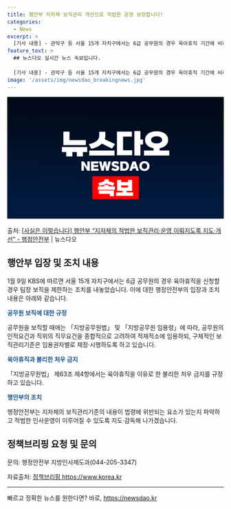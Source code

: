 ```yaml
---
title: 행안부 지자체 보직관리 개선으로 적법한 운영 보장합니다!
categories:
  - News
excerpt: >
  [기사 내용] - 관악구 등 서울 15개 자치구에서는 6급 공무원의 경우 육아휴직 기간에 비례해 최대 1년 …
feature_text: >
  ## 뉴스다오 실시간 뉴스 속보입니다.

  [기사 내용] - 관악구 등 서울 15개 자치구에서는 6급 공무원의 경우 육아휴직 기간에 비례해 최대 1년 …
image: '/assets/img/newsdao_breakingnews.jpg'
---
```


![뉴스다오 속보](/assets/img/newsdao_breakingnews.jpg)

<p>출처: <a href="https://newsdao.kr/2975" rel="dofollow">[사실은 이렇습니다] 행안부 “지자체의 적법한 보직관리·운영 이뤄지도록 지도·개선” - 행정안전부</a> | 뉴스다오</p>

<h2 data-ke-size="size26">행안부 입장 및 조치 내용</h2>
<p data-ke-size="size16">1월 9일 KBS에 따르면 서울 15개 자치구에서는 6급 공무원의 경우 육아휴직을 신청할 경우 팀장 보직을 제한하는 조치를 내놓았습니다. 이에 대한 행정안전부의 입장과 조치 내용은 아래와 같습니다.</p>

<b><span style="color: #1a5490;">공무원 보직에 대한 규정</span></b>
<p data-ke-size="size16">공무원을 보직할 때에는 「지방공무원법」 및 「지방공무원 임용령」에 따라, 공무원의 인적요건과 직위의 직무요건을 종합적으로 고려하여 적재적소에 임용하되, 구체적인 보직관리기준은 임용권자별로 제정·시행하도록 하고 있습니다.</p>

<b><span style="color: #1a5490;">육아휴직과 불리한 처우 금지</span></b>
<p data-ke-size="size16">「지방공무원법」 제63조 제4항에서는 육아휴직을 이유로 한 불리한 처우 금지를 규정하고 있습니다.</p>

<b><span style="color: #1a5490;">행안부의 조치</span></b>
<p data-ke-size="size16">행정안전부는 지자체의 보직관리기준의 내용이 법령에 위반되는 요소가 있는지 파악하고 적법한 인사운영이 이루어질 수 있도록 지도·감독해 나가겠습니다.</p>

<h2 data-ke-size="size26">정책브리핑 요청 및 문의</h2>
<p data-ke-size="size16">문의: 행정안전부 지방인사제도과(044-205-3347)</p>
<p data-ke-size="size16">자료출처: <a href="https://newsdao.kr/2975">정책브리핑 https://www.korea.kr</a></p>
<hr> 

빠르고 정확한 뉴스를 원한다면? 바로, <a href="https://newsdao.kr" rel="dofollow">https://newsdao.kr</a>


    
